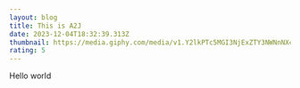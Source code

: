 ```yaml
---
layout: blog
title: This is A2J
date: 2023-12-04T18:32:39.313Z
thumbnail: https://media.giphy.com/media/v1.Y2lkPTc5MGI3NjExZTY3NWNnNXc4MHdhbHJvZWRybXptZWFxOXV5MW15NWl2NTVyOGZtciZlcD12MV9naWZzX3RyZW5kaW5nJmN0PWc/tsX3YMWYzDPjAARfeg/giphy.gif
rating: 5
---
```

Hello world